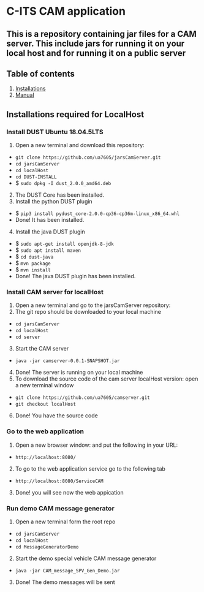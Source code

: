 # C-ITS CAM application
This is a repository containing jar files for a CAM server. This include jars for running it on your local host and for running it on a public server
---

## Table of contents
   1. [Installations](#installations)
   1. [Manual](#manual)


## Installations required for LocalHost
### Install DUST Ubuntu 18.04.5LTS
1. Open a new terminal and download this repository: 
- `git clone https://github.com/ua7605/jarsCamServer.git`
- `cd jarsCamServer`
- `cd localHost`
- `cd DUST-INSTALL`
- $ `sudo dpkg -I dust_2.0.0_amd64.deb`
2. The DUST Core has been installed.
3. Install the python DUST plugin
- $ `pip3 install pydust_core-2.0.0-cp36-cp36m-linux_x86_64.whl`
- Done! It has been installed.
4. Install the java DUST plugin
- $ `sudo apt-get install openjdk-8-jdk`
- $ `sudo apt install maven`
- $ `cd dust-java`
- $ `mvn package`
- $ `mvn install`
- Done! The java DUST plugin has been installed.


### Install CAM server for localHost
1. Open a new terminal and go to the jarsCamServer repository: 
2. The git repo should be downloaded to your local machine 
- `cd jarsCamServer`
- `cd localHost`
- `cd server`
3. Start the CAM server
- `java -jar camserver-0.0.1-SNAPSHOT.jar`
4. Done! The server is running on your local machine
5. To download the source code of the cam server localHost version: open a new terminal window
- `git clone https://github.com/ua7605/camserver.git`
- `git checkout localHost`
6. Done! You have the source code
### Go to the web application 
1. Open a new browser window: and put the following in your URL:
- `http://localhost:8080/`
2. To go to the web application service go to the following tab
- `http://localhost:8080/ServiceCAM` 
3. Done! you will see now the web appication 
### Run demo CAM message generator 
1. Open a new terminal form the root repo
- `cd jarsCamServer`
- `cd localHost`
- `cd MessageGeneratorDemo`
2. Start the demo special vehicle CAM message generator
- `java -jar CAM_message_SPV_Gen_Demo.jar` 
3. Done! The demo messages will be sent 
